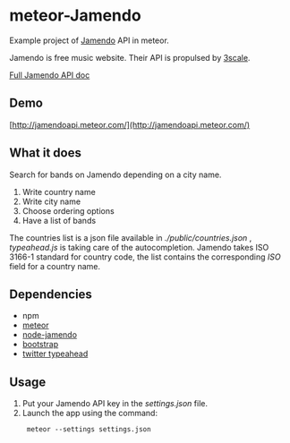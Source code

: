 meteor-Jamendo
==============

Example project of [Jamendo](http://jamendo.com) API in meteor.

Jamendo is free music website. Their API is propulsed by [3scale](http://3scale.net).

[Full Jamendo API doc](http://developer.jamendo.com/v3.0)

## Demo

[http://jamendoapi.meteor.com/](http://jamendoapi.meteor.com/)

## What it does

Search for bands on Jamendo depending on a city name.

1. Write country name
2. Write city name
3. Choose ordering options
4. Have a list of bands

The countries list is a json file available in _./public/countries.json_ , _typeahead.js_ is taking care of the autocompletion. Jamendo takes ISO 3166-1 standard for country code, the list contains the corresponding _ISO_ field for a country name.

## Dependencies

* npm
* [meteor](http://meteor.com)
* [node-jamendo](https://github.com/vincent/node-jamendo)
* [bootstrap](http://getbootstrap.com/)
* [twitter typeahead](https://github.com/twitter/typeahead.js)

## Usage

1. Put your Jamendo API key in the _settings.json_ file.
2. Launch the app using the command:
   ```
    meteor --settings settings.json
   ```



